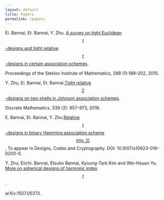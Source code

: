 ```yaml
---
layout: default
title: Papers
permalink: /papers
---
```


 Ei. Bannai, Et. Bannai, Y. Zhu. [A survey on tight Euclidean $$t$$-designs and tight relative $$t$$-designs in certain association schemes](http://link.springer.com/article/10.1134%2FS0081543815010149). 

Proceedings of the Steklov Institute of Mathematics, 288 (1):189–202, 2015.

 Y. Zhu, Ei. Bannai, Et. Bannai.[Tight relative $$2$$-designs on two shells in Johnson association schemes](http://www.sciencedirect.com/science/article/pii/S0012365X15003787).

 Discrete Mathematics, 339 (2): 957–973, 2016.


 E. Bannai, Et. Bannai, Y. Zhu.[Relative $$t$$-designs in binary Hamming association scheme $$H(n,2)$$](http://link.springer.com/article/10.1007/s10623-016-0200-0). To appear in Designs, Codes and Cryptography. DOI: 10.1007/s10623-016-0200-0.


Y. Zhu, Eiichi. Bannai, Etsuko Bannai, Kyoung-Tark Kim and Wei-Hsuan Yu. [More on spherical designs of harmonic index $$t$$](http://arxiv.org/abs/1507.05373). 

arXiv:1507.05373.

